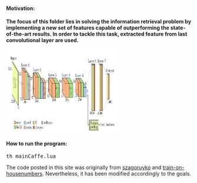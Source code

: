 <h4>Motivation:<h4>

The focus of this folder lies in solving the information retrieval problem by implementing a new set of features capable of 
outperforming the state-of-the-art results. In order to tackle this task, extracted feature from last convolutional layer are used.

<img src="https://github.com/RicardDurall/CaffeInTorch/blob/master/ImageRetrieval/Images/net.JPG" alt="CaffeNetCNN" style="width:304px;height:228px;">

<h4>How to run the program:</h4>
<pre>th mainCaffe.lua </pre>

<p>The code posted in this site was originally from <a href="https://github.com/szagoruyko/loadcaffe">szagoruyko</a> and <a href="https://github.com/torch/demos">train-on-housenumbers</a>. Nevertheless, it has been modified accordingly to the goals.</p>
